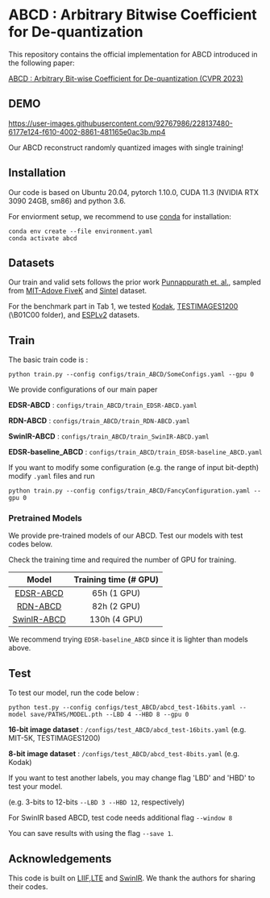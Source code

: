 # ABCD : Arbitrary Bitwise Coefficient for De-quantization
This repository contains the official implementation for ABCD introduced in the following paper:

[ABCD : Arbitrary Bit-wise Coefficient for De-quantization (CVPR 2023)]([https://ipl.dgist.ac.kr/ABCD_cvpr23.pdf](https://openaccess.thecvf.com/content/CVPR2023/papers/Han_ABCD_Arbitrary_Bitwise_Coefficient_for_De-Quantization_CVPR_2023_paper.pdf))

## DEMO 



https://user-images.githubusercontent.com/92767986/228137480-6177e124-f610-4002-8861-481165e0ac3b.mp4

Our ABCD reconstruct randomly quantized images with single training!

## Installation
Our code is based on Ubuntu 20.04, pytorch 1.10.0, CUDA 11.3 (NVIDIA RTX 3090 24GB, sm86) and python 3.6.

For enviorment setup, we recommend to use [conda](https://www.anaconda.com/distribution/) for installation:

```
conda env create --file environment.yaml
conda activate abcd
```
## Datasets

Our train and valid sets follows the prior work [Punnappurath et. al.](https://github.com/abhijithpunnappurath/a-little-bit-more/tree/master/download_data_and_test), sampled from [MIT-Adove FiveK](https://data.csail.mit.edu/graphics/fivek/) and [Sintel](https://media.xiph.org/sintel/sintel-1k-png16/) dataset. 

For the benchmark part in Tab 1, we tested [Kodak](https://r0k.us/graphics/kodak/), [TESTIMAGES1200](https://testimages.org/) (\B01C00 folder), and [ESPLv2](http://signal.ece.utexas.edu/~bevans/synthetic/) datasets.


## Train
The basic train code is : 
```
python train.py --config configs/train_ABCD/SomeConfigs.yaml --gpu 0
```
We provide configurations of our main paper

**EDSR-ABCD** : `configs/train_ABCD/train_EDSR-ABCD.yaml`

**RDN-ABCD** : `configs/train_ABCD/train_RDN-ABCD.yaml` 

**SwinIR-ABCD** : `configs/train_ABCD/train_SwinIR-ABCD.yaml`

**EDSR-baseline_ABCD** : `configs/train_ABCD/train_EDSR-baseline_ABCD.yaml`

If you want to modify some configuration (e.g. the range of input bit-depth) modify `.yaml` files and run 
```
python train.py --config configs/train_ABCD/FancyConfiguration.yaml --gpu 0
```

### Pretrained Models

We provide pre-trained models of our ABCD. Test our models with test codes below.

Check the training time and required the number of GPU for training.

Model|Training time (# GPU)
:-:|:-:
[EDSR-ABCD](https://drive.google.com/file/d/1LAe1KUPe8MuOP_NRwBMfQ5W32o37Ln6W/view?usp=sharing)|65h (1 GPU)
[RDN-ABCD](https://drive.google.com/file/d/1tj7HiSpDxuHdEFQYG_EwWncDisfT_k88/view?usp=sharing)|82h (2 GPU)
[SwinIR-ABCD](https://drive.google.com/file/d/1zBGLttDMET7CQcj729sZyPKOVWpMyyMZ/view?usp=sharing)|130h (4 GPU)

We recommend trying ``EDSR-baseline_ABCD`` since it is lighter than models above.


## Test

To test our model, run the code below : 
```
python test.py --config configs/test_ABCD/abcd_test-16bits.yaml --model save/PATHS/MODEL.pth --LBD 4 --HBD 8 --gpu 0
```


**16-bit image dataset** : `/configs/test_ABCD/abcd_test-16bits.yaml` (e.g. MIT-5K, TESTIMAGES1200) 

**8-bit image dataset** : `/configs/test_ABCD/abcd_test-8bits.yaml` (e.g. Kodak) 

If you want to test another labels, you may change flag 'LBD' and 'HBD' to test your model.

(e.g. 3-bits to 12-bits ``--LBD 3 --HBD 12``, respectively)

For SwinIR based ABCD, test code needs additional flag ``--window 8`` 

You can save results with using the flag ``--save 1``.

## Acknowledgements

This code is built on [LIIF](https://github.com/yinboc/liif),[LTE](https://github.com/jaewon-lee-b/lte) and [SwinIR](https://github.com/JingyunLiang/SwinIR). We thank the authors for sharing their codes.
